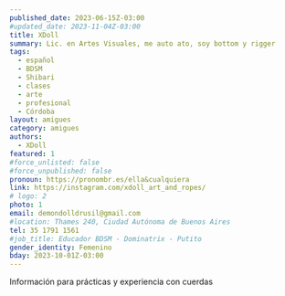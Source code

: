```yaml
---
published_date: 2023-06-15Z-03:00
#updated_date: 2023-11-04Z-03:00
title: XDoll
summary: Lic. en Artes Visuales, me auto ato, soy bottom y rigger
tags:
  - español
  - BDSM
  - Shibari
  - clases
  - arte
  - profesional
  - Córdoba
layout: amigues
category: amigues
authors:
  - XDoll
featured: 1
#force_unlisted: false
#force_unpublished: false
pronoun: https://pronombr.es/ella&cualquiera
link: https://instagram.com/xdoll_art_and_ropes/
# logo: 2
photo: 1
email: demondolldrusil@gmail.com
#location: Thames 240, Ciudad Autónoma de Buenos Aires
tel: 35 1791 1561
#job_title: Educador BDSM - Dominatrix - Putito
gender_identity: Femenino
bday: 2023-10-01Z-03:00
---
```


Información para prácticas y experiencia con cuerdas
